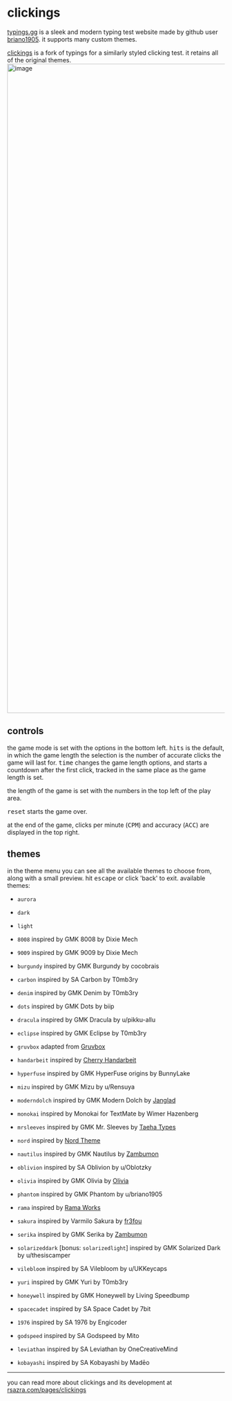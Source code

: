 # clickings

<a href="https://typings.gg" target="_blank">typings.gg</a> is a sleek and modern typing test website made by github user [briano1905](https://github.com/briano1905). it supports many custom themes.

<a href="http://rsazra.com/clickings">clickings</a> is a fork of typings for a similarly styled clicking test. it retains all of the original themes. 
<img width="1500" alt="image" src="https://github.com/rsazra/clickings/assets/67849060/78ca4f8e-ed12-4ba1-84a9-25090dd1e4aa">

## controls
 the game mode is set with the options in the bottom left. <kbd>hits</kbd> is the default, in which the game length the selection is the number of accurate clicks the game will last for. <kbd>time</kbd> changes the game length options, and starts a countdown after the first click, tracked in the same place as the game length is set. 

 the length of the game is set with the numbers in the top left of the play area.

 <kbd>reset</kbd> starts the game over.

 at the end of the game, clicks per minute (<kbd>CPM</kbd>) and accuracy (<kbd>ACC</kbd>) are displayed in the top right.


 ## themes

in the theme menu you can see all the available themes to choose from, along with a small preview. hit <kbd>escape</kbd> or click 'back' to exit.
 available themes:

- `aurora`
- `dark`
- `light`

- `8008` inspired by GMK 8008 by Dixie Mech
- `9009` inspired by GMK 9009 by Dixie Mech
- `burgundy` inspired by GMK Burgundy by cocobrais
- `carbon` inspired by SA Carbon by T0mb3ry
- `denim` inspired by GMK Denim by T0mb3ry
- `dots` inspired by GMK Dots by biip
- `dracula` inspired by GMK Dracula by u/pikku-allu
- `eclipse` inspired by GMK Eclipse by T0mb3ry
- `gruvbox` adapted from [Gruvbox](https://github.com/morhetz/gruvbox)
- `handarbeit` inspired by [Cherry Handarbeit](https://pinchocodia.tistory.com/17)
- `hyperfuse` inspired by GMK HyperFuse origins by BunnyLake
- `mizu` inspired by GMK Mizu by u/Rensuya
- `moderndolch` inspired by GMK Modern Dolch by [Janglad](https://clavier.xyz)
- `monokai` inspired by Monokai for TextMate by Wimer Hazenberg
- `mrsleeves` inspired by GMK Mr. Sleeves by [Taeha Types](https://www.taehatypes.com/)
- `nord` inspired by [Nord Theme](https://nordtheme.com)
- `nautilus` inspired by GMK Nautilus by [Zambumon](https://zambumon.com)
- `oblivion` inspired by SA Oblivion by u/Oblotzky
- `olivia` inspired by GMK Olivia by [Olivia](https://github.com/olivia)
- `phantom` inspired by GMK Phantom by u/briano1905
- `rama` inspired by [Rama Works](https://rama.works)
- `sakura` inspired by Varmilo Sakura by [fr3fou](https://github.com/fr3fou)
- `serika` inspired by GMK Serika by [Zambumon](https://zambumon.com)
- `solarizeddark` [bonus: `solarizedlight`] inspired by GMK Solarized Dark by u/thesiscamper
- `vilebloom` inspired by SA Vilebloom by u/UKKeycaps
- `yuri` inspired by GMK Yuri by T0mb3ry
- `honeywell` inspired by GMK Honeywell by Living Speedbump
- `spacecadet` inspired by SA Space Cadet by 7bit
- `1976` inspired by SA 1976 by Engicoder
- `godspeed` inspired by SA Godspeed by Mito
- `leviathan` inspired by SA Leviathan by OneCreativeMind
- `kobayashi` inspired by SA Kobayashi by Madēo


---

you can read more about clickings and its development at [rsazra.com/pages/clickings](http://rsazra.com/pages/clickings/)